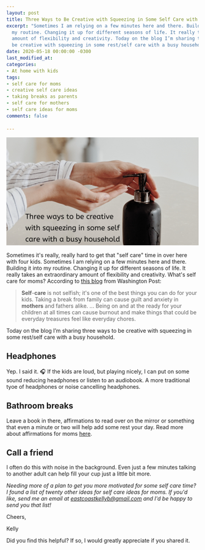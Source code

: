 ```yaml
---
layout: post
title: Three Ways to Be Creative with Squeezing in Some Self Care with a Busy Household
excerpt: "Sometimes I am relying on a few minutes here and there. Building it into
  my routine. Changing it up for different seasons of life. It really takes an extraordinary
  amount of flexibility and creativity. Today on the blog I’m sharing three ways to
  be creative with squeezing in some rest/self care with a busy household.  \n "
date: 2020-05-18 00:00:00 -0300
last_modified_at: 
categories:
- At home with kids
tags:
- self care for moms
- creative self care ideas
- taking breaks as parents
- self care for mothers
- self care ideas for moms
comments: false

---
```

![Image with washing hands with soap entitled: three ways to be creative with squeezing in some self care with a busy household.](/assets/img/20200518_105019_0000.png)

Sometimes it's really, really hard to get that "self care" time in over here with four kids. Sometimes I am relying on a few minutes here and there. Building it into my routine. Changing it up for different seasons of life. It really takes an extraordinary amount of flexibility and creativity. What's self care for moms? According to [this blog](https://www.washingtonpost.com/lifestyle/on-parenting/in-defense-of-a-parents-day-off/2017/01/23/270ffafc-d8f2-11e6-b8b2-cb5164beba6b_story.html) from Washington Post:

> **Self**-**care** is not selfish; it's one of the best things you can do for your kids. Taking a break from family can cause guilt and anxiety in **mothers** and fathers alike. ... Being on and at the ready for your children at all times can cause burnout and make things that could be everyday treasures feel like everyday chores.

Today on the blog I’m sharing three ways to be creative with squeezing in some rest/self care with a busy household.

## Headphones

Yep. I said it. 🎧 If the kids are loud, but playing nicely, I can put on some sound reducing headphones or listen to an audiobook. A more traditional tyoe of headphones or noise cancelling headphones.

## Bathroom breaks

Leave a book in there, affirmations to read over on the mirror or something that even a minute or two will help add some rest your day. Read more about affirmations for moms [here](https://www.eastcoastkelly.com/morning%20routine/2020/05/06/how-to-help-reduce-the-feeling-of-overwhelm-as-a-mom-by-using-this-one-simple-practice.html).

## Call a friend

I often do this with noise in the background. Even just a few minutes talking to another adult can help fill your cup just a little bit more.

_Needing more of a plan to get you more motivated for some self care time? I found a list of twenty other ideas for self care ideas for moms. If you'd like, send me an email at_ [_eastcoastkellyb@gmail.com_](mailto:eastcoastkellyb@gmail.com) _and I'd be happy to send you that list!_

Cheers,

Kelly

Did you find this helpful? If so, I would greatly appreciate if you shared it.